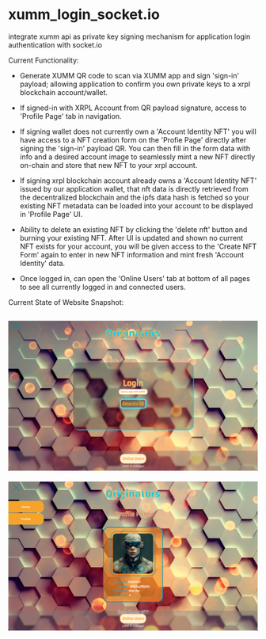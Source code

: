 # xumm_login_socket.io
integrate xumm api as private key signing mechanism for application login authentication with socket.io

Current Functionality:

- Generate XUMM QR code to scan via XUMM app and sign 'sign-in' payload; allowing application to confirm you own private keys to a xrpl blockchain account/wallet.

- If signed-in with XRPL Account from QR payload signature, access to 'Profile Page' tab in navigation.

- If signing wallet does not currently own a 'Account Identity NFT' you will have access to a NFT creation form on the 'Profie Page' directly after signing the 'sign-in' payload QR. You can then fill in the form data with info and a desired account image to seamlessly mint a new NFT directly on-chain and store that new NFT to your xrpl account. 

- If signing xrpl blockchain account already owns a 'Account Identity NFT' issued by our application wallet, that nft data is directly retrieved from the decentralized blockchain and the ipfs data hash is fetched so your existing NFT metadata can be loaded into your account to be displayed in 'Profile Page' UI.

- Ability to delete an existing NFT by clicking the 'delete nft' button and burning your existing NFT. After UI is updated and shown no current NFT exists for your account, you will be given access to the 'Create NFT Form' again to enter in new NFT information and mint fresh 'Account Identity' data.

- Once logged in, can open the 'Online Users' tab at bottom of all pages to see all currently logged in and connected users.

Current State of Website Snapshot:

![Xumm Sockets Home Page](./client/src/images/originatorsHome.png)
---
![Xumm Sockets Profile Page](./client/src/images/originatorsProfile.png)

